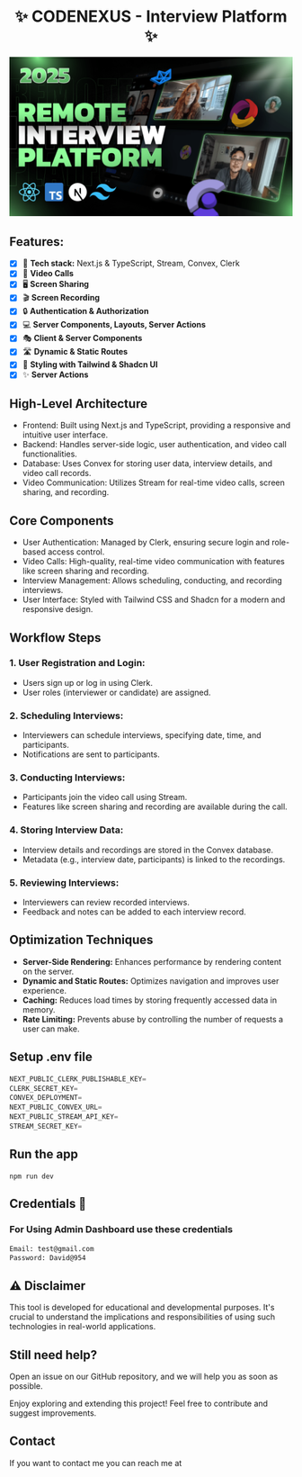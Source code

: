 <h1 align="center"><b>✨ CODENEXUS - Interview Platform ✨</b></h1>

![Demo App](/public/image.png)

## Features:

- [x] 🚀 **Tech stack:** Next.js & TypeScript, Stream, Convex, Clerk
- [x] 🎥 **Video Calls**
- [x] 🖥️ **Screen Sharing**
- [x] 🎬 **Screen Recording**
- [x] 🔒 **Authentication & Authorization**
- [x] 💻 **Server Components, Layouts, Server Actions**
- [x] 🎭 **Client & Server Components**
- [x] 🛣️ **Dynamic & Static Routes**
- [x] 🎨 **Styling with Tailwind & Shadcn UI**
- [x] ✨ **Server Actions**

## High-Level Architecture
- Frontend: Built using Next.js and TypeScript, providing a responsive and intuitive user interface.
- Backend: Handles server-side logic, user authentication, and video call functionalities.
- Database: Uses Convex for storing user data, interview details, and video call records.
- Video Communication: Utilizes Stream for real-time video calls, screen sharing, and recording.

## Core Components
- User Authentication: Managed by Clerk, ensuring secure login and role-based access control.
- Video Calls: High-quality, real-time video communication with features like screen sharing and recording.
- Interview Management: Allows scheduling, conducting, and recording interviews.
- User Interface: Styled with Tailwind CSS and Shadcn for a modern and responsive design.

## Workflow Steps
### 1. User Registration and Login:
  - Users sign up or log in using Clerk.
  - User roles (interviewer or candidate) are assigned.

### 2. Scheduling Interviews:
  - Interviewers can schedule interviews, specifying date, time, and participants.
  - Notifications are sent to participants.

### 3. Conducting Interviews:
  - Participants join the video call using Stream.
  - Features like screen sharing and recording are available during the call.

### 4. Storing Interview Data:
  - Interview details and recordings are stored in the Convex database.
  - Metadata (e.g., interview date, participants) is linked to the recordings.

### 5. Reviewing Interviews:
  - Interviewers can review recorded interviews.
  - Feedback and notes can be added to each interview record.

## Optimization Techniques
- **Server-Side Rendering:** Enhances performance by rendering content on the server.
- **Dynamic and Static Routes:** Optimizes navigation and improves user experience.
- **Caching:** Reduces load times by storing frequently accessed data in memory.
- **Rate Limiting:** Prevents abuse by controlling the number of requests a user can make.

## Setup .env file

```js
NEXT_PUBLIC_CLERK_PUBLISHABLE_KEY=
CLERK_SECRET_KEY=
CONVEX_DEPLOYMENT=
NEXT_PUBLIC_CONVEX_URL=
NEXT_PUBLIC_STREAM_API_KEY=
STREAM_SECRET_KEY=
```

## Run the app

```shell
npm run dev
```
## Credentials 🔐

### For Using Admin Dashboard use these credentials 
```shell
Email: test@gmail.com
Password: David@954
```

## ⚠ Disclaimer
This tool is developed for educational and developmental purposes. It's crucial to understand the implications and responsibilities of using such technologies in real-world applications.


## Still need help?
Open an issue on our GitHub repository, and we will help you as soon as possible.

Enjoy exploring and extending this project! Feel free to contribute and suggest improvements.

## Contact

If you want to contact me you can reach me at 

